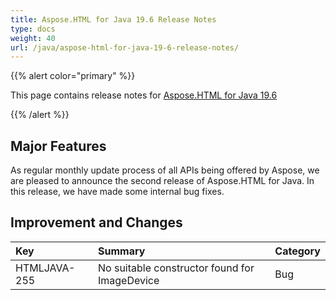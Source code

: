 ```yaml
---
title: Aspose.HTML for Java 19.6 Release Notes
type: docs
weight: 40
url: /java/aspose-html-for-java-19-6-release-notes/
---
```


{{% alert color="primary" %}} 

This page contains release notes for [Aspose.HTML for Java 19.6](https://repository.aspose.com/webapp/#/artifacts/browse/tree/General/repo/com/aspose/aspose-html/19.6)

{{% /alert %}} 
## **Major Features** ## 
As regular monthly update process of all APIs being offered by Aspose, we are pleased to announce the second release of Aspose.HTML for Java. In this release, we have made some internal bug fixes.
## **Improvement and Changes** ## 

|**Key**|**Summary**|**Category**|
| :- | :- | :- |
|HTMLJAVA-255|No suitable constructor found for ImageDevice|Bug|

